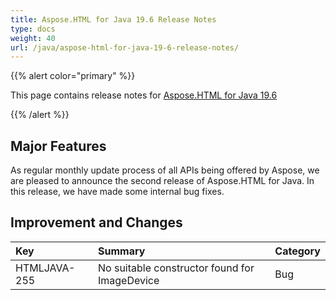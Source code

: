 ```yaml
---
title: Aspose.HTML for Java 19.6 Release Notes
type: docs
weight: 40
url: /java/aspose-html-for-java-19-6-release-notes/
---
```


{{% alert color="primary" %}} 

This page contains release notes for [Aspose.HTML for Java 19.6](https://repository.aspose.com/webapp/#/artifacts/browse/tree/General/repo/com/aspose/aspose-html/19.6)

{{% /alert %}} 
## **Major Features** ## 
As regular monthly update process of all APIs being offered by Aspose, we are pleased to announce the second release of Aspose.HTML for Java. In this release, we have made some internal bug fixes.
## **Improvement and Changes** ## 

|**Key**|**Summary**|**Category**|
| :- | :- | :- |
|HTMLJAVA-255|No suitable constructor found for ImageDevice|Bug|

